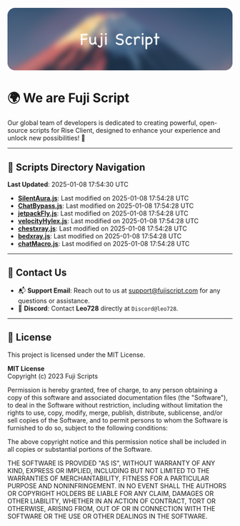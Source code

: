 ![Banner](.github/b.webp)

# 🌍 **We are Fuji Script**

Our global team of developers is dedicated to creating powerful, open-source scripts for Rise Client, designed to enhance your experience and unlock new possibilities! 🌟

---
<!-- SCRIPTS_NAVIGATION_START -->
## 📂 **Scripts Directory Navigation**

**Last Updated**: 2025-01-08 17:54:30 UTC

- **[SilentAura.js](scripts/SilentAura.js)**: Last modified on 2025-01-08 17:54:28 UTC
- **[ChatBypass.js](scripts/ChatBypass.js)**: Last modified on 2025-01-08 17:54:28 UTC
- **[jetpackFly.js](scripts/jetpackFly.js)**: Last modified on 2025-01-08 17:54:28 UTC
- **[velocityHylex.js](scripts/velocityHylex.js)**: Last modified on 2025-01-08 17:54:28 UTC
- **[chestxray.js](scripts/chestxray.js)**: Last modified on 2025-01-08 17:54:28 UTC
- **[bedxray.js](scripts/bedxray.js)**: Last modified on 2025-01-08 17:54:28 UTC
- **[chatMacro.js](scripts/chatMacro.js)**: Last modified on 2025-01-08 17:54:28 UTC

<!-- SCRIPTS_NAVIGATION_END -->

---

## 💬 **Contact Us**  
- 📬 **Support Email**: Reach out to us at [support@fujiscript.com](mailto:support@fujiscript.com) for any questions or assistance.  
- 💬 **Discord**: Contact **Leo728** directly at `Discord@leo728`.

---

## 📜 **License**

This project is licensed under the MIT License.  

**MIT License**  
Copyright (c) 2023 Fuji Scripts  

Permission is hereby granted, free of charge, to any person obtaining a copy of this software and associated documentation files (the "Software"), to deal in the Software without restriction, including without limitation the rights to use, copy, modify, merge, publish, distribute, sublicense, and/or sell copies of the Software, and to permit persons to whom the Software is furnished to do so, subject to the following conditions:  

The above copyright notice and this permission notice shall be included in all copies or substantial portions of the Software.  

THE SOFTWARE IS PROVIDED "AS IS", WITHOUT WARRANTY OF ANY KIND, EXPRESS OR IMPLIED, INCLUDING BUT NOT LIMITED TO THE WARRANTIES OF MERCHANTABILITY, FITNESS FOR A PARTICULAR PURPOSE AND NONINFRINGEMENT. IN NO EVENT SHALL THE AUTHORS OR COPYRIGHT HOLDERS BE LIABLE FOR ANY CLAIM, DAMAGES OR OTHER LIABILITY, WHETHER IN AN ACTION OF CONTRACT, TORT OR OTHERWISE, ARISING FROM, OUT OF OR IN CONNECTION WITH THE SOFTWARE OR THE USE OR OTHER DEALINGS IN THE SOFTWARE.  
